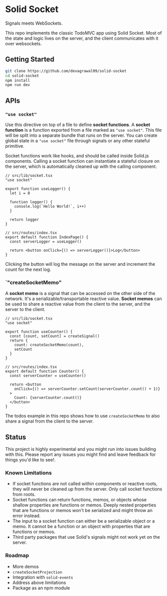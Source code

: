 # Solid Socket

Signals meets WebSockets.

This repo implements the classic TodoMVC app using Solid Socket. Most of the state and logic lives on the server, and the client communicates with it over websockets.

## Getting Started

``` bash
git clone https://github.com/devagrawal09/solid-socket
cd solid-socket
npm install
npm run dev
```

## APIs

### `"use socket"`

Use this directive on top of a file to define **socket functions**. A **socket function** is a function exported from a file marked as `"use socket"`. This file will be split into a separate bundle that runs on the server. You can create global state in a `"use socket"` file through signals or any other stateful primitive.

Socket functions work like hooks, and should be called inside Solid.js components. Calling a socket function can instantiate a stateful closure on the server, which is automatically cleaned up with the calling component.

```tsx
// src/lib/socket.tsx
"use socket"

export function useLogger() {
  let i = 0

  function logger() {
    console.log(`Hello World!`, i++)
  }
  
  return logger
}

// src/routes/index.tsx
export default function IndexPage() {
  const serverLogger = useLogger()

  return <button onClick={() => serverLogger()}>Log</button>
}
```

Clicking the button will log the message on the server and increment the count for the next log.

### `"createSocketMemo"

A **socket memo** is a signal that can be accessed on the other side of the network. It's a serializable/transportable reactive value. **Socket memos** can be used to share a reactive value from the client to the server, and the server to the client.


```tsx
// src/lib/socket.tsx
"use socket"

export function useCounter() {
  const [count, setCount] = createSignal()
  return {
    count: createSocketMemo(count),
    setCount
  }
}

// src/routes/index.tsx
export default function Counter() {
  const serverCounter = useCounter()

  return <button
    onClick={() => serverCounter.setCount(serverCounter.count() + 1)}
  >
    Count: {serverCounter.count()}
  </button>
}
```

The todos example in this repo shows how to use `createSocketMemo` to also share a signal from the client to the server.

## Status

This project is highly experimental and you might run into issues building with this. Please report any issues you might find and leave feedback for things you'd like to see!.

### Known Limitations
- If socket functions are not called within components or reactive roots, they will never be cleaned up from the server. Only call socket functions from roots.
- Socket functions can return functions, memos, or objects whose shallow properties are functions or memos. Deeply nested properties that are functions or memos won't be serialized and might throw an error instead.
- The input to a socket function can either be a serializable object or a memo. It cannot be a function or an object with properties that are functions or memos.
- Third party packages that use Solid's signals might not work yet on the server.

### Roadmap
- More demos
- `createSocketProjection`
- Integration with `solid-events`
- Address above limitations
- Package as an npm module